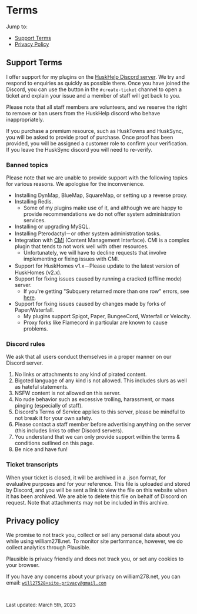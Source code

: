# Terms

Jump to:
* [Support Terms](#support-terms)
* [Privacy Policy](#privacy-policy)

## Support Terms

I offer support for my plugins on the [HuskHelp Discord server](https://discord.gg/tVYhJfyDWG). We try and respond to enquiries as quickly as possible there.
Once you have joined the Discord, you can use the button in the `#create-ticket` channel to open a ticket and explain your issue and a member of staff will get back to you.

Please note that all staff members are volunteers, and we reserve the right to remove or ban users from the HuskHelp discord who behave inappropriately.

If you purchase a premium resource, such as HuskTowns and HuskSync, you will be asked to provide proof of purchase.
Once proof has been provided, you will be assigned a customer role to confirm your verification. If you leave the HuskSync discord you will need to re-verify.

### <i class="fa-solid fa-ban"></i> Banned topics

Please note that we are unable to provide support with the following topics for various reasons. We apologise for the inconvenience.

<div class="two-column-list">

- Installing DynMap, BlueMap, SquareMap, or setting up a reverse proxy.
- Installing Redis. 
  - Some of my plugins make use of it, and although we are happy to provide recommendations we do not offer system administration services.
- Installing or upgrading MySQL.
- Installing Pterodactyl&#xFF0D;or other system administration tasks.
- Integration with [CMI](https://www.spigotmc.org/resources/cmi.3742/) (Content Management Interface). CMI is a complex plugin that tends to not work well with other resources. 
  - Unfortunately, we will have to decline requests that involve implementing or fixing issues with CMI.
- Support for HuskHomes v1.x&#xFF0D;Please update to the latest version of HuskHomes (v2.x).
- Support for fixing issues caused by running a cracked (offline mode) server. 
  - If you're getting "Subquery returned more than one row" errors, see [here](docs/huskhomes/Setup#sql-error-subquery-returns-multiple-rows).
- Support for fixing issues caused by changes made by forks of Paper/Waterfall. 
  - My plugins support Spigot, Paper, BungeeCord, Waterfall or Velocity. 
  - Proxy forks like Flamecord in particular are known to cause problems.

</div>

### <i class="fa-solid fa-gavel"></i> Discord rules

We ask that all users conduct themselves in a proper manner on our Discord server.

1. No links or attachments to any kind of pirated content.
2. Bigoted language of any kind is not allowed. This includes slurs as well as hateful statements.
3. NSFW content is not allowed on this server.
4. No rude behavior such as excessive trolling, harassment, or mass pinging (especially of staff).
5. Discord's Terms of Service applies to this server, please be mindful to not break it for your own safety.
6. Please contact a staff member before advertising anything on the server (this includes links to other Discord servers).
7. You understand that we can only provide support within the terms & conditions outlined on this page.
8. Be nice and have fun!

### <i class="fa-solid fa-file-lines"></i> Ticket transcripts

When your ticket is closed, it will be archived in a .json format, for evaluative purposes and for your reference. This file is uploaded and stored by Discord, and you will be sent a link to view the file on this website when it has been archived. We are able to delete this file on behalf of Discord on request. Note that attachments may not be included in this archive.

## Privacy policy

We promise to not track you, collect or sell any personal data about you while using william278.net. To monitor site performance, however, we do collect analytics through Plausible.

Plausible is privacy friendly and does not track you, or set any cookies to your browser.

If you have any concerns about your privacy on william278.net, you can email: [`will27528+site-privacy@gmail.com`](mailto://will27528+site-privacy@gmail.com)

<br/>

<p style="font-size: small">Last updated: March 5th, 2023</p>